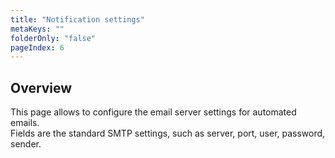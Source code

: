 ```yaml
---
title: "Notification settings"
metaKeys: ""
folderOnly: "false"
pageIndex: 6
---
```

## Overview
This page allows to configure the email server settings for automated emails.
<br/>
Fields are the standard SMTP settings, such as server, port, user, password, sender.
